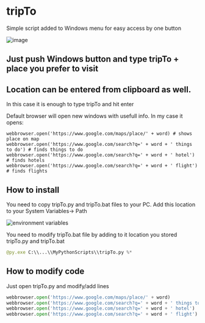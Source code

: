 # tripTo

Simple script added to Windows menu for easy access by one button

![image](https://user-images.githubusercontent.com/42386993/49665655-35209e00-fa5e-11e8-8f60-897b724ea3e6.png)

## Just push Windows button and type tripTo + place you prefer to visit
## Location can be entered from clipboard as well. 
In this case it is enough to type tripTo and hit enter

Default browser will open new windows with usefull info. In my case it opens:

```
webbrowser.open('https://www.google.com/maps/place/' + word) # shows place on map
webbrowser.open('https://www.google.com/search?q=' + word + ' things to do') # finds things to do
webbrowser.open('https://www.google.com/search?q=' + word + ' hotel') # finds hotels
webbrowser.open('https://www.google.com/search?q=' + word + ' flight') # finds flights
```

## How to install

You need to copy tripTo.py and tripTo.bat files to your PC.
Add this location to your System Variables-> Path

![environment variables](https://user-images.githubusercontent.com/42386993/49666586-343d3b80-fa61-11e8-92e3-a0a4a38a351a.JPG)

You need to modify tripTo.bat file by adding to it location you stored tripTo.py and tripTo.bat
```py
@py.exe C:\\...\\MyPythonScripts\\tripTo.py %*
```
## How to modify code

Just open tripTo.py and modify/add lines

```py
webbrowser.open('https://www.google.com/maps/place/' + word)
webbrowser.open('https://www.google.com/search?q=' + word + ' things to do')
webbrowser.open('https://www.google.com/search?q=' + word + ' hotel')
webbrowser.open('https://www.google.com/search?q=' + word + ' flight')
```

